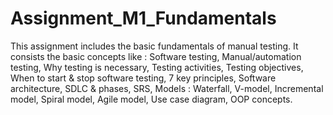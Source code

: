 # Assignment_M1_Fundamentals

This assignment includes the basic fundamentals of manual testing. It consists the basic concepts like :
Software testing,
Manual/automation testing,
Why testing is necessary,
Testing activities, Testing objectives,
When to start & stop software testing,
7 key principles, Software architecture,
SDLC & phases, SRS, Models : Waterfall, V-model, Incremental model, Spiral model, Agile model,
Use case diagram,
OOP concepts.
